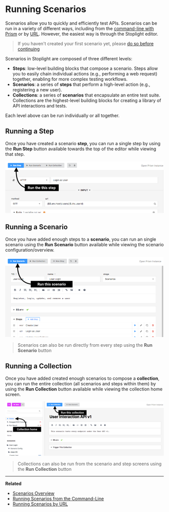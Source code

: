 # Running Scenarios

Scenarios allow you to quickly and efficiently test APIs. Scenarios can be
run in a variety of different ways, including from the [command-line with
Prism](./run-test-terminal.md) or by [URL](./run-test-url). However, the easiest
way is through the Stoplight editor.

<!-- theme: info -->

> If you haven't created your first scenario yet, please [do so before
> continuing](./scenarios-introduction.md)

Scenarios in Stoplight are composed of three different levels:

* **Steps**: low-level building blocks that compose a scenario.
  Steps allow you to easily chain individual actions (e.g., performing a
  web request) together, enabling for more complex testing workflows.
* **Scenarios**: a series of **steps** that perform a high-level
  action (e.g., registering a new user).
* **Collections**: a series of **scenarios** that encapsulate an
  entire test suite. Collections are the highest-level building blocks for creating
  a library of API interactions and tests.

Each level above can be run individually or all together.

## Running a Step

Once you have created a scenario **step**, you can run a single step by using
the **Run Step** button available towards the top of the editor while viewing
that step.

![](../../assets/images/run-test-stoplight.png)

## Running a Scenario

Once you have added enough steps to a **scenario**, you can run an single
scenario using the **Run Scenario** button available while viewing the scenario
configuration/overview.

![](../../assets/images/run-test-stoplight2.png)

<!-- theme: info -->

> Scenarios can also be run directly from every step using the **Run Scenario**
> button

## Running a Collection

Once you have added created enough scenarios to compose a **collection**, you
can run the entire collection (all scenarios and steps within them) by using the
**Run Collection** button available while viewing the collection home screen.

![](../../assets/images/run-test-stoplight3.png)

<!-- theme: info -->

> Collections can also be run from the scenario and step screens using the **Run
> Collection** button

---

**Related**

* [Scenarios Overview](./scenarios-introduction.md)
* [Running Scenarios from the Command-Line](./run-test-terminal.md)
* [Running Scenarios by URL](./run-test-url.md)

